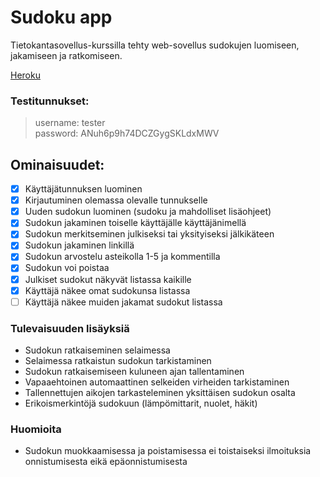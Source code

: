 # Sudoku app

Tietokantasovellus-kurssilla tehty web-sovellus sudokujen luomiseen, jakamiseen ja ratkomiseen.

[Heroku](http://valokoodari-sudoku-app.herokuapp.com/)

### Testitunnukset:
> username: tester  
> password: ANuh6p9h74DCZGygSKLdxMWV

## Ominaisuudet:
- [x] Käyttäjätunnuksen luominen
- [x] Kirjautuminen olemassa olevalle tunnukselle
- [x] Uuden sudokun luominen (sudoku ja mahdolliset lisäohjeet)
- [x] Sudokun jakaminen toiselle käyttäjälle käyttäjänimellä
- [x] Sudokun merkitseminen julkiseksi tai yksityiseksi jälkikäteen
- [x] Sudokun jakaminen linkillä
- [x] Sudokun arvostelu asteikolla 1-5 ja kommentilla
- [x] Sudokun voi poistaa
- [x] Julkiset sudokut näkyvät listassa kaikille
- [x] Käyttäjä näkee omat sudokunsa listassa
- [ ] Käyttäjä näkee muiden jakamat sudokut listassa

### Tulevaisuuden lisäyksiä
- Sudokun ratkaiseminen selaimessa
- Selaimessa ratkaistun sudokun tarkistaminen
- Sudokun ratkaisemiseen kuluneen ajan tallentaminen
- Vapaaehtoinen automaattinen selkeiden virheiden tarkistaminen
- Tallennettujen aikojen tarkasteleminen yksittäisen sudokun osalta
- Erikoismerkintöjä sudokuun (lämpömittarit, nuolet, häkit)

### Huomioita
- Sudokun muokkaamisessa ja poistamisessa ei toistaiseksi ilmoituksia onnistumisesta eikä epäonnistumisesta